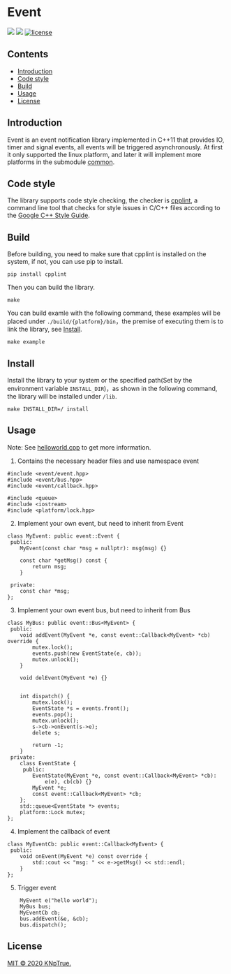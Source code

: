 # Event

![](https://img.shields.io/badge/language-c++-orange.svg)
![](https://img.shields.io/badge/platform-linux-lightgrey.svg)
[![license](https://img.shields.io/github/license/KNpTrue/event)](LICENSE)

## Contents

- [Introduction](#introduction)
- [Code style](#Code-style)
- [Build](#Build)
- [Usage](#usage)
- [License](#license)

## Introduction

Event is an event notification library implemented in C++11 that provides IO, timer and signal events, all events will be triggered asynchronously. At first it only supported the linux platform, and later it will implement more platforms in the submodule [common](https://github.com/KNpTrue/common).

## Code style

The library supports code style checking, the checker is [cpplint](https://github.com/google/styleguide), a command line tool that checks for style issues in C/C++ files according to the [Google C++ Style Guide](http://google.github.io/styleguide/cppguide.html).

## Build
Before building, you need to make sure that cpplint is installed on the system, if not, you can use pip to install.
```
pip install cpplint
```
Then you can build the library.
```
make
```
You can build examle with the following command, these examples will be placed under `./build/{platform}/bin`，the premise of executing them is to link the library, see [Install](#Install).
```
make example
```
## Install
Install the library to your system or the specified path(Set by the environment variable `INSTALL_DIR`)，as shown in the following command, the library will be installed under `/lib`.
```
make INSTALL_DIR=/ install
```

## Usage

Note: See [helloworld.cpp](example/helloworld.cpp) to get more information.

1. Contains the necessary header files and use namespace event
```
#include <event/event.hpp>
#include <event/bus.hpp>
#include <event/callback.hpp>

#include <queue>
#include <iostream>
#include <platform/lock.hpp>
```
2. Implement your own event, but need to inherit from Event
```
class MyEvent: public event::Event {
 public:
    MyEvent(const char *msg = nullptr): msg(msg) {}

    const char *getMsg() const {
        return msg;
    }

 private:
    const char *msg;
};
```
3. Implement your own event bus, but need to inherit from Bus
```
class MyBus: public event::Bus<MyEvent> {
 public:
    void addEvent(MyEvent *e, const event::Callback<MyEvent> *cb) override {
        mutex.lock();
        events.push(new EventState(e, cb));
        mutex.unlock();
    }

    void delEvent(MyEvent *e) {}


    int dispatch() {
        mutex.lock();
        EventState *s = events.front();
        events.pop();
        mutex.unlock();
        s->cb->onEvent(s->e);
        delete s;

        return -1;
    }
 private:
    class EventState {
     public:
        EventState(MyEvent *e, const event::Callback<MyEvent> *cb):
            e(e), cb(cb) {}
        MyEvent *e;
        const event::Callback<MyEvent> *cb;
    };
    std::queue<EventState *> events;
    platform::Lock mutex;
};
```
4. Implement the callback of event
```
class MyEventCb: public event::Callback<MyEvent> {
 public:
    void onEvent(MyEvent *e) const override {
        std::cout << "msg: " << e->getMsg() << std::endl;
    }
};
```
5. Trigger event
```
    MyEvent e("hello world");
    MyBus bus;
    MyEventCb cb;
    bus.addEvent(&e, &cb);
    bus.dispatch();
```

## License

[MIT © 2020 KNpTrue.](LICENSE)